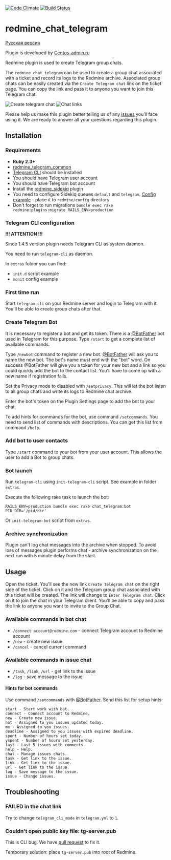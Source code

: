[![Code Climate](https://codeclimate.com/github/centosadmin/redmine_chat_telegram/badges/gpa.svg)](https://codeclimate.com/github/centosadmin/redmine_chat_telegram)
[![Build Status](https://travis-ci.org/centosadmin/redmine_chat_telegram.svg?branch=master)](https://travis-ci.org/centosadmin/redmine_chat_telegram)
# redmine_chat_telegram

[Русская версия](https://github.com/centosadmin/redmine_chat_telegram/blob/master/README.ru.md)

Plugin is developed by [Centos-admin.ru](https://centos-admin.ru)

Redmine plugin is used to create Telegram group chats.

The `redmine_chat_telegram` can be used to create a group chat associated with a ticket and record its logs to the Redmine archive. Associated group chats can be easily created via the `Create Telegram chat` link on the ticket page. You can copy the link and pass it to anyone you want to join this Telegram chat.

![Create telegram chat](https://github.com/centosadmin/redmine_chat_telegram/raw/master/assets/images/create-link.png)
![Chat links](https://github.com/centosadmin/redmine_chat_telegram/raw/master/assets/images/chat-links.png)

Please help us make this plugin better telling us of any [issues](https://github.com/centosadmin/redmine_chat_telegram/issues) you'll face using it. We are ready to answer all your questions regarding this plugin.

## Installation

### Requirements

* **Ruby 2.3+**
* [redmine_telegram_common](https://github.com/centosadmin/redmine_telegram_common)
* [Telegram CLI](https://github.com/vysheng/tg) should be installed
* You should have Telegram user account
* You should have Telegram bot account
* Install the [redmine_sidekiq](https://github.com/ogom/redmine_sidekiq) plugin
* You need to configure Sidekiq queues `default` and `telegram`. [Config example](https://github.com/centosadmin/redmine_chat_telegram/blob/master/extras/sidekiq.yml) - place it to `redmine/config` directory
* Don't forget to run migrations `bundle exec rake redmine:plugins:migrate RAILS_ENV=production`

### Telegram CLI configuration

**!!! ATTENTION !!!**

Since 1.4.5 version plugin needs Telegram CLI as system daemon.

You need to run `telegram-cli` as daemon.

In `extras` folder you can find:
* `init.d` script example
* `monit` config example

### First time run

Start `telegram-cli` on your Redmine server and login to Telegram with it. You'll be able to create group chats after that.

### Create Telegram Bot

It is necessary to register a bot and get its token.
There is a [@BotFather](https://telegram.me/botfather) bot used in Telegram for this purpose.
Type `/start` to get a complete list of available commands.

Type `/newbot` command to register a new bot.
[@BotFather](https://telegram.me/botfather) will ask you to name the new bot. The bot's name must end with the "bot" word.
On success @BotFather will give you a token for your new bot and a link so you could quickly add the bot to the contact list.
You'll have to come up with a new name if registration fails.

Set the Privacy mode to disabled with `/setprivacy`. This will let the bot listen to all group chats and write its logs to Redmine chat archive.

Enter the bot's token on the Plugin Settings page to add the bot to your chat.

To add hints for commands for the bot, use command `/setcommands`. You need to send list of commands with descriptions. You can get this list from command `/help`.


### Add bot to user contacts

Type `/start` command to your bot from your user account.
This allows the user to add a Bot to group chats.

### Bot launch

Run `telegram-cli` using `init-telegram-cli` script. See example in folder `extras`.

Execute the following rake task to launch the bot:

```shell
RAILS_ENV=production bundle exec rake chat_telegram:bot PID_DIR='/pid/dir'
```
Or `init-telegram-bot` script from `extras`.

### Archive synchronization

Plugin can't log chat messages into the archive when stopped. To avoid loss of messages plugin performs chat - archive synchronization on the next run with 5 minute delay from the start.

## Usage

Open the ticket. You'll see the new link `Create Telegram chat` on the right side of the ticket. Click on it and the Telegram group chat associated with this ticket will be created. The link will change to `Enter Telegram chat`. Click on it to join the chat in your Telegram client. You'll be able to copy and pass the link to anyone you want to invite to the Group Chat.

### Available commands in bot chat

- `/connect account@redmine.com` - connect Telegram account to Redmine account
- `/new` - create new issue
- `/cancel` - cancel current command

### Available commands in issue chat

- `/task`, `/link`, `/url` - get link to the issue
- `/log` - save message to the issue

#### Hints for bot commands

Use command `/setcommands` with [@BotFather](https://telegram.me/botfather). Send this list for setup hints:

```
start - Start work with bot.
connect - Connect account to Redmine.
new - Create new issue.
hot - Assigned to you issues updated today.
me - Assigned to you issues.
deadline - Assigned to you issues with expired deadline.
spent - Number of hours set today.
yspent - Number of hours set yesterday.
last - Last 5 issues with comments.
help - Help.
chat - Manage issues chats.
task - Get link to the issue.
link - Get link to the issue.
url - Get link to the issue.
log - Save message to the issue.
issue - Change issues.
```

## Troubleshooting

### FAILED in the chat link

Try to change `telegram_cli_mode` in `telegram.yml` to `1`.

### Couldn't open public key file: tg-server.pub

This is CLI bug. We have [pull request](https://github.com/Rondoozle/tg/pull/4) to fix it.

Temporary solution: place `tg-server.pub` into root of Redmine.  
